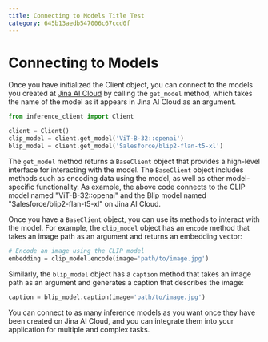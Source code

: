 ```yaml
---
title: Connecting to Models Title Test
category: 645b13aedb547006c67ccd0f
---
```


# Connecting to Models

Once you have initialized the Client object, you can connect to the models you created at [Jina AI Cloud](https://cloud.jina.ai) by calling the `get_model` method, which takes the name of the model as it appears in Jina AI Cloud as an argument.

```python
from inference_client import Client

client = Client()
clip_model = client.get_model('ViT-B-32::openai')
blip_model = client.get_model('Salesforce/blip2-flan-t5-xl')
```

The `get_model` method returns a `BaseClient` object that provides a high-level interface for interacting with the model. 
The `BaseClient` object includes methods such as encoding data using the model, as well as other model-specific functionality. 
As example, the above code connects to the CLIP model named "ViT-B-32::openai" and the Blip model named "Salesforce/blip2-flan-t5-xl" on Jina AI Cloud.

Once you have a `BaseClient` object, you can use its methods to interact with the model. 
For example, the `clip_model` object has an `encode` method that takes an image path as an argument and returns an embedding vector:

```python
# Encode an image using the CLIP model
embedding = clip_model.encode(image='path/to/image.jpg')
```

Similarly, the `blip_model` object has a `caption` method that takes an image path as an argument and generates a caption that describes the image:

```python
caption = blip_model.caption(image='path/to/image.jpg')
```

You can connect to as many inference models as you want once they have been created on Jina AI Cloud, and you can integrate them into your application for multiple and complex tasks.
